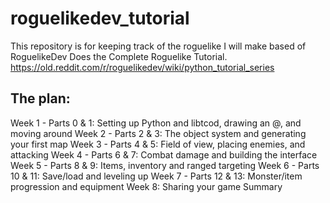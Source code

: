 # roguelikedev_tutorial
This repository is for keeping track of the roguelike I will make based of RoguelikeDev Does the Complete Roguelike Tutorial.
https://old.reddit.com/r/roguelikedev/wiki/python_tutorial_series

The plan:
------------------------------------------------------------------------------------
Week 1 - Parts 0 & 1: Setting up Python and libtcod, drawing an @, and moving around
Week 2 - Parts 2 & 3: The object system and generating your first map
Week 3 - Parts 4 & 5: Field of view, placing enemies, and attacking
Week 4 - Parts 6 & 7: Combat damage and building the interface
Week 5 - Parts 8 & 9: Items, inventory and ranged targeting
Week 6 - Parts 10 & 11: Save/load and leveling up
Week 7 - Parts 12 & 13: Monster/item progression and equipment
Week 8: Sharing your game
Summary

